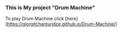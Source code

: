 ### This is My project "Drum Machine"
To play Drum Machine click [here] (https://giorgitchanturidze.github.io/Drum-Machine/)
